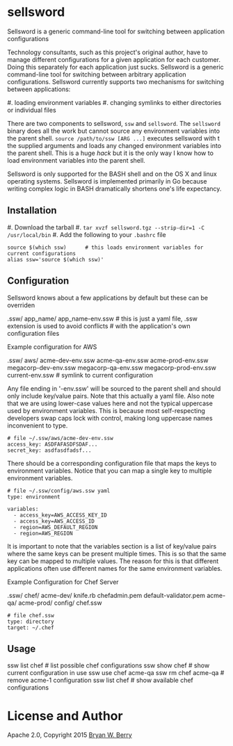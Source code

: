 # sellsword

Sellsword is a generic command-line tool for switching between application configurations

Technology consultants, such as this project's original author, have to manage different configurations
for a given application for each customer. Doing this separately for each application just sucks. Sellsword
is a generic command-line tool for switching between arbitrary application configurations. Sellsword
currently supports two mechanisms for switching between applications:

#. loading environment variables
#. changing symlinks to either directories or individual files

There are two components to sellsword, `ssw` and `sellsword`. The `sellsword` binary does all the
work but cannot source any environment variables into the parent shell. `source /path/to/ssw [ARG ...]`
executes sellsword with t the supplied arguments and loads any changed environment variables into
the parent shell. This is a huge *hack* but it is the only way I know how to load environment variables into the parent shell.

Sellsword is only supported for the BASH shell and on the OS X and linux operating systems. Sellsword is implemented primarily in Go because writing complex logic in BASH dramatically shortens one's life expectancy.


## Installation

#. Download the tarball
#. `tar xvzf sellsword.tgz --strip-dir=1 -C /usr/local/bin`
#. Add the following to your `.bashrc` file

```
source $(which ssw)      # this loads environment variables for current configurations
alias ssw='source $(which ssw)'   
```



## Configuration

Sellsword knows about a few applications by default but these can be overriden

.ssw/
     app_name/
             app_name-env.ssw  # this is just a yaml file, .ssw extension is used to avoid conflicts
                           # with the application's own configuration files


Example configuration for AWS

.ssw/
     aws/
        acme-dev-env.ssw
        acme-qa-env.ssw
        acme-prod-env.ssw
        megacorp-dev-env.ssw
        megacorp-qa-env.ssw
        megacorp-prod-env.ssw
        current-env.ssw  # symlink to current configuration
        
Any file ending in '-env.ssw' will be sourced to the parent shell and should only include key/value pairs.
Note that this actually a yaml file. Also note that we are using lower-case values here and not the typical
uppercase used by environment variables. This is because most self-respecting developers swap caps lock
with control, making long uppercase names inconvenient to type.

```
# file ~/.ssw/aws/acme-dev-env.ssw
access_key: ASDFAFASDFSDAF...
secret_key: asdfasdfadsf...
```

There should be a corresponding configuration file that maps the keys to environment variables. Notice
that you can map a single key to multiple environment variables.

```
# file ~/.ssw/config/aws.ssw yaml
type: environment

variables:
  - access_key=AWS_ACCESS_KEY_ID
  - access_key=AWS_ACCESS_ID
  - region=AWS_DEFAULT_REGION
  - region=AWS_REGION
```

It is important to note that the variables section is a list of key/value pairs where the same keys
can be present multiple times. This is so that the same key can be mapped to multiple values. The
reason for this is that different applications often use different names for the same environment
variables.

Example Configuration for Chef Server

.ssw/
     chef/
        acme-dev/
                knife.rb
                chefadmin.pem
                default-validator.pem
        acme-qa/
        acme-prod/
     config/
        chef.ssw

```
# file chef.ssw
type: directory
target: ~/.chef
```

## Usage

ssw list chef   # list possible chef configurations
ssw show chef   # show current configuration in use
ssw use chef acme-qa 
ssw rm chef acme-qa   # remove acme-1 configuration
ssw list chef   # show available chef configurations



# License and Author

Apache 2.0, Copyright 2015 [Bryan W. Berry](mailto:bryan.berry@gmail.com)  